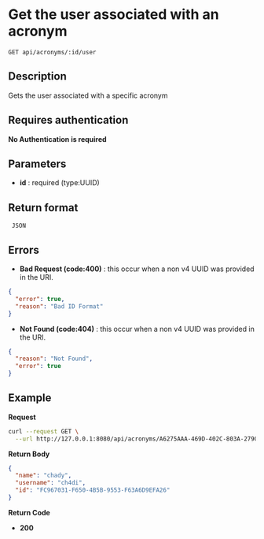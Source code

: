 # Get the user associated with an acronym

    GET api/acronyms/:id/user

## Description

Gets the user associated with a specific acronym

## Requires authentication

**No Authentication is required**

## Parameters

- **id** : required (type:UUID)

## Return format

     JSON

## Errors

- **Bad Request (code:400)** : this occur when a non v4 UUID was provided in the URI.

```json
{
  "error": true,
  "reason": "Bad ID Format"
}
```

- **Not Found (code:404)** : this occur when a non v4 UUID was provided in the URI.

```json
{
  "reason": "Not Found",
  "error": true
}
```

## Example

**Request**

```bash
curl --request GET \
  --url http://127.0.0.1:8080/api/acronyms/A6275AAA-469D-402C-803A-2790CFAED7D1/user
```

**Return Body**

```json
{
  "name": "chady",
  "username": "ch4di",
  "id": "FC967031-F650-4B5B-9553-F63A6D9EFA26"
}
```

**Return Code**

- **200**
